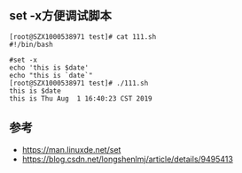 
## set -x方便调试脚本


```CMD
[root@SZX1000538971 test]# cat 111.sh 
#!/bin/bash

#set -x
echo 'this is $date'
echo "this is `date`"
[root@SZX1000538971 test]# ./111.sh 
this is $date
this is Thu Aug  1 16:40:23 CST 2019
```






## 参考
- https://man.linuxde.net/set
- https://blog.csdn.net/longshenlmj/article/details/9495413
